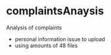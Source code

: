 # complaintsAnaysis
Analysis of complaints
- personal information issue to upload
- using amounts of 48 files 
